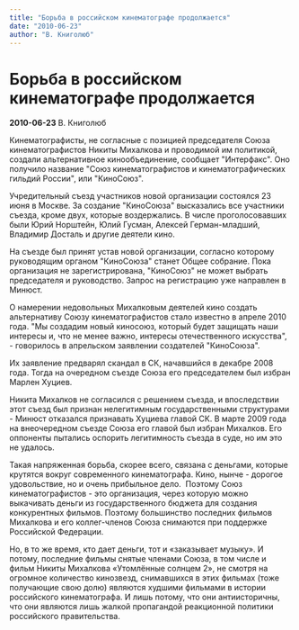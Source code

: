 ```yaml
---
title: "Борьба в российском кинематографе продолжается"
date: "2010-06-23"
author: "В. Книголюб"
---
```


# Борьба в российском кинематографе продолжается

**2010-06-23** В. Книголюб

Кинематографисты, не согласные с позицией председателя Союза кинематографистов Никиты Михалкова и проводимой им политикой, создали альтернативное кинообъединение, сообщает "Интерфакс". Оно получило название "Союз кинематографистов и кинематографических гильдий России", или "КиноСоюз".

Учредительный съезд участников новой организации состоялся 23 июня в Москве. За создание "КиноСоюза" высказались все участники съезда, кроме двух, которые воздержались. В числе проголосовавших были Юрий Норштейн, Юлий Гусман, Алексей Герман-младший, Владимир Досталь и другие деятели кино.

На съезде был принят устав новой организации, согласно которому руководящим органом "КиноСоюза" станет Общее собрание. Пока организация не зарегистрирована, "КиноСоюз" не может выбрать председателя и руководство. Запрос на регистрацию уже направлен в Минюст.

О намерении недовольных Михалковым деятелей кино создать альтернативу Союзу кинематографистов стало известно в апреле 2010 года. "Мы создадим новый киносоюз, который будет защищать наши интересы и, что не менее важно, интересы отечественного искусства", - говорилось в апрельском заявлении создателей "КиноСоюза".

Их заявление предварял скандал в СК, начавшийся в декабре 2008 года. Тогда на очередном съезде Союза его председателем был избран Марлен Хуциев.

Никита Михалков не согласился с решением съезда, и впоследствии этот съезд был признан нелегитимным государственными структурами - Минюст отказался признавать Хуциева главой СК. В марте 2009 года на внеочередном съезде Союза его главой был избран Михалков. Его оппоненты пытались оспорить легитимность съезда в суде, но им это не удалось.

Такая напряженная борьба, скорее всего, связана с деньгами, которые крутятся вокруг современного кинематографа. Кино, нынче - дорогое удовольствие, но и очень прибыльное дело.  Поэтому Союз кинематографистов - это организация, через которую можно выкачивать деньги из государственного бюджета для создания конкурентных фильмов. Поэтому большинство последних фильмов Михалкова и его коллег-членов Союза снимаются при поддержке Российской Федерации.

Но, в то же время, кто дает деньги, тот и «заказывает музыку». И потому, последние фильмы снятые членами Союза, в том числе и фильм Никиты Михалкова «Утомлённые солнцем 2», не смотря на огромное количество кинозвезд, снимавшихся в этих фильмах (тоже получающие свою долю) являются худшими фильмами в истории российского кинематографа. И лишь потому, что они антиисторичны, что они являются лишь жалкой пропагандой реакционной политики российского правительства.